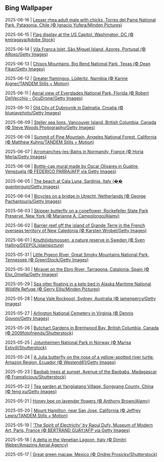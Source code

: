 ## Bing Wallpaper
2025-06-16 | [Lesser rhea adult male with chicks, Torres del Paine National Park, Patagonia, Chile (© Ignacio Yufera/Minden Pictures)](./wallpaper/2025-06-16.jpg) 

2025-06-15 | [Flag display at the US Capitol, Washington, DC (© kmiragaya/Adobe Stock)](./wallpaper/2025-06-15.jpg) 

2025-06-14 | [Vila Franca Islet, São Miguel Island, Azores, Portugal (© ARoxo/Getty Images)](./wallpaper/2025-06-14.jpg) 

2025-06-13 | [Chisos Mountains, Big Bend National Park, Texas (© Dean Fikar/Getty Images)](./wallpaper/2025-06-13.jpg) 

2025-06-12 | [Greater flamingos, Lüderitz, Namibia (© Karine Aigner/TANDEM Stills + Motion)](./wallpaper/2025-06-12.jpg) 

2025-06-11 | [Aerial view of Everglades National Park, Florida (© Robert DelVecchio - OcuDrone/Getty Images)](./wallpaper/2025-06-11.jpg) 

2025-06-10 | [Old City of Dubrovnik in Dalmatia, Croatia (© bluejayphoto/Getty Images)](./wallpaper/2025-06-10.jpg) 

2025-06-09 | [Steller sea lions, Vancouver Island, British Columbia, Canada (© Steve Woods Photography/Getty Images)](./wallpaper/2025-06-09.jpg) 

2025-06-08 | [Summit of Pine Mountain, Angeles National Forest, California (© Matthew Kuhns/TANDEM Stills + Motion)](./wallpaper/2025-06-08.jpg) 

2025-06-07 | [Arromanches-les-Bains in Normandy, France (© Horia Merla/Getty Images)](./wallpaper/2025-06-07.jpg) 

2025-06-06 | [Bottle-cap mural made by Oscar Olivares in Guatire, Venezuela (© FEDERICO PARRA/AFP via Getty Images)](./wallpaper/2025-06-06.jpg) 

2025-06-05 | [The beach at Cala Luna, Sardinia, Italy (�� guenterguni/Getty Images)](./wallpaper/2025-06-05.jpg) 

2025-06-04 | [Bicycles on a bridge in Utrecht, Netherlands (© George Pachantouris/Getty Images)](./wallpaper/2025-06-04.jpg) 

2025-06-03 | [Skipper butterfly on a coneflower, Rockefeller State Park Preserve, New York (© Marianne A. Campolongo/Alamy)](./wallpaper/2025-06-03.jpg) 

2025-06-02 | [Barrier reef off the island of Grande Terre in the French overseas territory of New Caledonia (© Karsten Wrobel/Getty Images)](./wallpaper/2025-06-02.jpg) 

2025-06-01 | [Knuthöjdsmossen, a nature reserve in Sweden (© Sven Halling/DEEPOL/plainpicture)](./wallpaper/2025-06-01.jpg) 

2025-05-31 | [Little Pigeon River, Great Smoky Mountains National Park, Tennessee (© GreenStock/Getty Images)](./wallpaper/2025-05-31.jpg) 

2025-05-30 | [Miravet on the Ebro River, Tarragona, Catalonia, Spain (© Eloi_Omella/Getty Images)](./wallpaper/2025-05-30.jpg) 

2025-05-29 | [Sea otter floating in a kelp bed in Alaska Maritime National Wildlife Refuge (© Gerry Ellis/Minden Pictures)](./wallpaper/2025-05-29.jpg) 

2025-05-28 | [Mona Vale Rockpool, Sydney, Australia (© jamenpercy/Getty Images)](./wallpaper/2025-05-28.jpg) 

2025-05-27 | [Arlington National Cemetery in Virginia (© Dennis Govoni/Getty Images)](./wallpaper/2025-05-27.jpg) 

2025-05-26 | [Butchart Gardens in Brentwood Bay, British Columbia, Canada (© 2009fotofriends/Shutterstock)](./wallpaper/2025-05-26.jpg) 

2025-05-25 | [Jotunheimen National Park in Norway (© Marisa Estivill/Shutterstock)](./wallpaper/2025-05-25.jpg) 

2025-05-24 | [A Julia butterfly on the nose of a yellow-spotted river turtle, Amazon Region, Ecuador (© Westend61/Getty Images)](./wallpaper/2025-05-24.jpg) 

2025-05-23 | [Baobab trees at sunset, Avenue of the Baobabs, Madagascar (© Framalicious/Shutterstock)](./wallpaper/2025-05-23.jpg) 

2025-05-22 | [Tea garden at Yangjiatang Village, Songyang County, China (© feng xu/Getty Images)](./wallpaper/2025-05-22.jpg) 

2025-05-21 | [Honey bee on lavender flowers (© Anthony Brown/Alamy)](./wallpaper/2025-05-21.jpg) 

2025-05-20 | [Mount Hamilton, near San Jose, California (© Jeffrey Lewis/TANDEM Stills + Motion)](./wallpaper/2025-05-20.jpg) 

2025-05-19 | ['The Spirit of Electricity' by Raoul Dufy, Museum of Modern Art, Paris, France (© BERTRAND GUAY/AFP via Getty Images)](./wallpaper/2025-05-19.jpg) 

2025-05-18 | [A delta in the Venetian Lagoon, Italy (© Dimitri Weber/Amazing Aerial Agency)](./wallpaper/2025-05-18.jpg) 

2025-05-17 | [Great green macaw, Mexico (© Ondrej Prosicky/Shutterstock)](./wallpaper/2025-05-17.jpg) 


